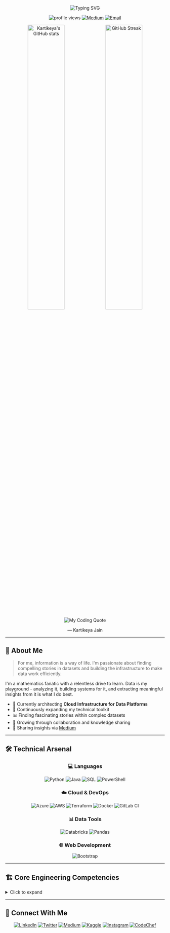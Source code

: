 <div align="center">
  <img src="https://readme-typing-svg.herokuapp.com?font=Fira+Code&weight=600&size=30&pause=1000&color=3498DB&center=true&vCenter=true&random=false&width=600&height=100&lines=Hello+World%2C+I'm+Kartikeya+😊;Mathematics+Enthusiast;Data+Infrastructure+Engineer;Cloud+%26+DevOps+Specialist" alt="Typing SVG" />
  
  <p>
    <img src="https://komarev.com/ghpvc/?username=kartikeya47jain&label=Profile%20views&color=0e75b6&style=for-the-badge" alt="profile views" />
    <a href="https://medium.com/@kartikeya47jain"><img src="https://img.shields.io/badge/Medium-12100E?style=for-the-badge&logo=medium&logoColor=white" alt="Medium" /></a>
    <a href="mailto:kartikeya007jain@gmail.com"><img src="https://img.shields.io/badge/Email-D14836?style=for-the-badge&logo=gmail&logoColor=white" alt="Email" /></a>
  </p>
</div>

<div align="center">
  <img src="https://github-readme-stats.vercel.app/api?username=kartikeya47jain&show_icons=true&theme=tokyonight&hide_border=true&include_all_commits=true&count_private=true" width="48%" alt="Kartikeya's GitHub stats" />
  <img src="https://github-readme-streak-stats.herokuapp.com/?user=kartikeya47jain&theme=tokyonight&hide_border=true" width="48%" alt="GitHub Streak" />
</div>

<div align="center">
  <img src="https://readme-typing-svg.herokuapp.com?font=Georgia&weight=500&size=24&pause=1000&color=6495ED&center=true&vCenter=true&random=false&width=600&height=80&lines=Coding+is+not+always+about+What+you+write%2C;it+is+about+WHY%3F+you+write+it" alt="My Coding Quote" />
  <p align="center">— Kartikeya Jain</p>
</div>

---

## 🌟 About Me

> For me, information is a way of life. I'm passionate about finding compelling stories in datasets and building the infrastructure to make data work efficiently.

I'm a mathematics fanatic with a relentless drive to learn. Data is my playground - analyzing it, building systems for it, and extracting meaningful insights from it is what I do best.

- 🔭 Currently architecting **Cloud Infrastructure for Data Platforms**
- 🌱 Continuously expanding my technical toolkit
- 📊 Finding fascinating stories within complex datasets
- 🤝 Growing through collaboration and knowledge sharing
- 📝 Sharing insights via [Medium](https://medium.com/@kartikeya47jain)

---

## 🛠️ Technical Arsenal

<div align="center">
  
### 💻 Languages

![Python](https://img.shields.io/badge/Python-3776AB?style=for-the-badge&logo=python&logoColor=white)
![Java](https://img.shields.io/badge/Java-ED8B00?style=for-the-badge&logo=openjdk&logoColor=white)
![SQL](https://img.shields.io/badge/SQL-4479A1?style=for-the-badge&logo=postgresql&logoColor=white)
![PowerShell](https://img.shields.io/badge/PowerShell-5391FE?style=for-the-badge&logo=powershell&logoColor=white)

### ☁️ Cloud & DevOps

![Azure](https://img.shields.io/badge/Azure-0078D4?style=for-the-badge&logo=microsoftazure&logoColor=white)
![AWS](https://img.shields.io/badge/AWS-232F3E?style=for-the-badge&logo=amazonaws&logoColor=white)
![Terraform](https://img.shields.io/badge/Terraform-7B42BC?style=for-the-badge&logo=terraform&logoColor=white)
![Docker](https://img.shields.io/badge/Docker-2496ED?style=for-the-badge&logo=docker&logoColor=white)
![GitLab CI](https://img.shields.io/badge/GitLab_CI-FCA121?style=for-the-badge&logo=gitlab&logoColor=white)

### 📊 Data Tools

![Databricks](https://img.shields.io/badge/Databricks-FF3621?style=for-the-badge&logo=databricks&logoColor=white)
![Pandas](https://img.shields.io/badge/Pandas-150458?style=for-the-badge&logo=pandas&logoColor=white)

### 🌐 Web Development

![Bootstrap](https://img.shields.io/badge/Bootstrap-7952B3?style=for-the-badge&logo=bootstrap&logoColor=white)

</div>

---

## 🏗️ Core Engineering Competencies

<details>
<summary>Click to expand</summary>

1. **Infrastructure as Code** - Designing and deploying infrastructure for Databricks using Terraform, integrating AWS services through IaC

2. **CI/CD Pipelines** - Developing and automating CI/CD pipelines in GitLab to streamline deployment processes

3. **Cloud Networking** - Configuring Site-to-Site VPN, Azure Firewall, and monitoring solutions like Log Analytics Workspace

4. **Data Platform Implementation** - Deploying end-to-end data platforms with services like Azure Key Vault, Storage Account, AKS, AWS S3, Secrets Manager, EC2, IAM

5. **Infrastructure Automation** - Automating provisioning and management with Terraform, Bicep, and PowerShell for scalability and security
</details>

---

## 🔗 Connect With Me

<div align="center">
  <a href="https://linkedin.com/in/kartikeya-jain"><img src="https://img.shields.io/badge/LinkedIn-0077B5?style=for-the-badge&logo=linkedin&logoColor=white" alt="LinkedIn"/></a>
  <a href="https://twitter.com/kartikeya47jain"><img src="https://img.shields.io/badge/Twitter-1DA1F2?style=for-the-badge&logo=twitter&logoColor=white" alt="Twitter"/></a>
  <a href="https://medium.com/@kartikeya47jain"><img src="https://img.shields.io/badge/Medium-12100E?style=for-the-badge&logo=medium&logoColor=white" alt="Medium"/></a>
  <a href="https://kaggle.com/kartikeya_47_jain"><img src="https://img.shields.io/badge/Kaggle-20BEFF?style=for-the-badge&logo=kaggle&logoColor=white" alt="Kaggle"/></a>
  <a href="https://instagram.com/kartikeya47jain"><img src="https://img.shields.io/badge/Instagram-E4405F?style=for-the-badge&logo=instagram&logoColor=white" alt="Instagram"/></a>
  <a href="https://www.codechef.com/users/kartikeya47j"><img src="https://img.shields.io/badge/CodeChef-5B4638?style=for-the-badge&logo=codechef&logoColor=white" alt="CodeChef"/></a>
</div>
